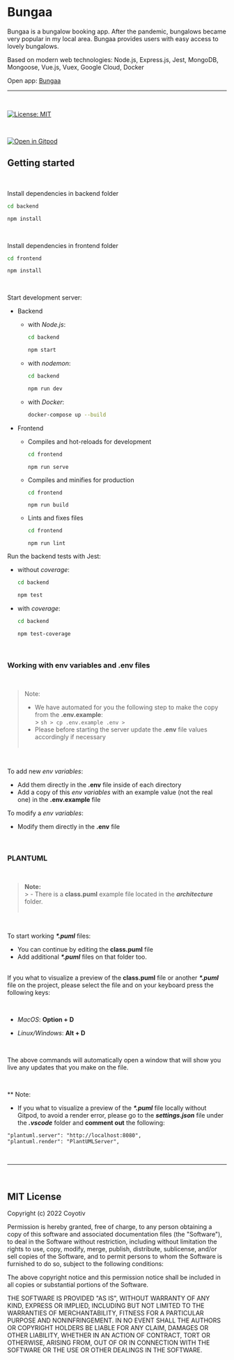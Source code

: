 # Bungaa
Bungaa is a bungalow booking app. After the pandemic, bungalows became very popular in my local area. Bungaa provides users with easy access to lovely bungalows.

Based on modern web technologies: Node.js, Express.js, Jest, MongoDB, Mongoose, Vue.js, Vuex, Google Cloud, Docker  

Open app: [Bungaa](https://frontend-i7c5unry2q-ew.a.run.app/https://backend-i7c5unry2q-ew.a.run.app/)
&nbsp;

---

&nbsp; 

[![License: MIT](https://img.shields.io/badge/License-MIT-yellow.svg)](https://opensource.org/licenses/MIT)

&nbsp;  

[![Open in Gitpod](https://gitpod.io/button/open-in-gitpod.svg)](https://gitpod.io/#https://github.com/coyotiv/sose-express-mongo-docker-jest-vue)
&nbsp;  

## Getting started
&nbsp;

Install dependencies in backend folder

  ```sh
  cd backend
  ```  

  ```sh
  npm install
  ```  
  &nbsp;

Install dependencies in frontend folder

  ```sh
  cd frontend
  ```  

  ```sh
  npm install
  ```  
  &nbsp;

Start development server:

- Backend

  - with *Node.js*:
  
    ```sh
    cd backend
    ``` 

    ```sh
    npm start
    ```

  - with *nodemon*:
  
    ```sh
    cd backend
    ``` 

    ```sh
    npm run dev
    ```  
  
  - with *Docker*:

    ```sh
    docker-compose up --build
    ```  

- Frontend
  
  - Compiles and hot-reloads for development
  
    ```sh
    cd frontend
    ```  

    ```
    npm run serve
    ```

  - Compiles and minifies for production 

    
    ```sh
    cd frontend
    ```   

    ```
    npm run build
    ```

  - Lints and fixes files


    ```sh
    cd frontend
    ```    

    ```
    npm run lint
    ```  

Run the backend tests with Jest:

  - without *coverage*:
  
    ```sh
    cd backend
    ```  

    ```sh
    npm test
    ```

  - with *coverage*:

    ```sh
    cd backend
    ```  

    ```sh
    npm test-coverage
    ```  
    
  <p>&nbsp;</p>  

### Working with **env variables** and **.env** files
&nbsp;  
> Note: 
  > - We have automated for you the following step to make the copy from the **.env.example**:  
    > ```sh
    > cp .env.example .env
    > ```
  > - Please before starting the server update the **.env** file values accordingly if necessary  
  &nbsp;  
  <p>&nbsp;</p>

To add new *env variables*:   
  - Add them directly in the **.env** file inside of each directory
  - Add a copy of this *env variables* with an example value (not the real one) in the **.env.example** file
&nbsp;  

To modify a *env variables*:   
  - Modify them directly in the **.env** file
 <p>&nbsp;</p>  

### PLANTUML
  &nbsp;
  > **Note:**  
    > - There is a **class.puml** example file located in the **_architecture_** folder.  
  &nbsp;
  <p>&nbsp;</p>

  To start working **_*.puml_** files:  
  
  - You can continue by editing the **class.puml** file   
  - Add additional **_*.puml_** files on that folder too.  
  &nbsp;  

  If you what to visualize a preview of the **class.puml** file or another **_*.puml_** file on the project, please select the file and on your keyboard press the following keys:
  <p>&nbsp;</p>  

  - _MacOS_: **Option + D**  
  
  - _Linux/Windows_: **Alt + D**  
  <p>&nbsp;</p>
  The above commands will automatically open a window that will show you live any updates that you make on the file.
  <p>&nbsp;</p>  

  ** Note: 
  - If you what to visualize a preview of the **_*.puml_** file locally without Gitpod, to avoid a render error, please go to the **_settings.json_** file under the **_.vscode_** folder and **comment out** the following:  
   
  ```
  "plantuml.server": "http://localhost:8080",
"plantuml.render": "PlantUMLServer",
  ```   

  &nbsp;

---

&nbsp;
## MIT License

Copyright (c) 2022 Coyotiv

Permission is hereby granted, free of charge, to any person obtaining a copy
of this software and associated documentation files (the "Software"), to deal
in the Software without restriction, including without limitation the rights
to use, copy, modify, merge, publish, distribute, sublicense, and/or sell
copies of the Software, and to permit persons to whom the Software is
furnished to do so, subject to the following conditions:

The above copyright notice and this permission notice shall be included in all
copies or substantial portions of the Software.

THE SOFTWARE IS PROVIDED "AS IS", WITHOUT WARRANTY OF ANY KIND, EXPRESS OR
IMPLIED, INCLUDING BUT NOT LIMITED TO THE WARRANTIES OF MERCHANTABILITY,
FITNESS FOR A PARTICULAR PURPOSE AND NONINFRINGEMENT. IN NO EVENT SHALL THE
AUTHORS OR COPYRIGHT HOLDERS BE LIABLE FOR ANY CLAIM, DAMAGES OR OTHER
LIABILITY, WHETHER IN AN ACTION OF CONTRACT, TORT OR OTHERWISE, ARISING FROM,
OUT OF OR IN CONNECTION WITH THE SOFTWARE OR THE USE OR OTHER DEALINGS IN THE
SOFTWARE.
